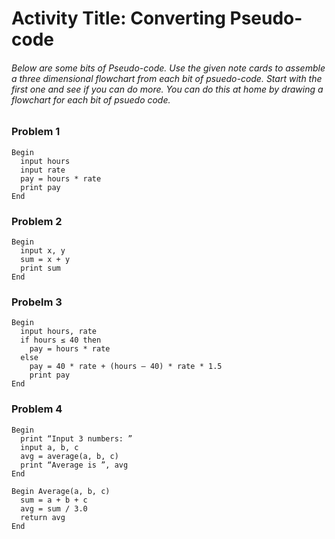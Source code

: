 # Activity Title: Converting Pseudo-code
###### Below are some bits of Pseudo-code. Use the given note cards to assemble a three dimensional flowchart from each bit of psuedo-code. Start with the first one and see if you can do more. You can do this at home by drawing a flowchart for each bit of psuedo code.

### Problem 1
```
Begin
  input hours
  input rate
  pay = hours * rate
  print pay
End 
```
### Problem 2
```
Begin
  input x, y
  sum = x + y
  print sum
End 
```
### Probelm 3
```
Begin
  input hours, rate
  if hours ≤ 40 then
    pay = hours * rate
  else
    pay = 40 * rate + (hours – 40) * rate * 1.5
    print pay
End 
```
### Problem 4
```
Begin
  print “Input 3 numbers: ”
  input a, b, c
  avg = average(a, b, c)
  print “Average is ”, avg
End 

Begin Average(a, b, c)
  sum = a + b + c
  avg = sum / 3.0
  return avg
End 
```
